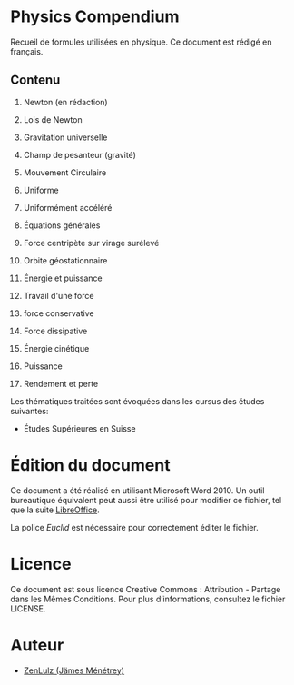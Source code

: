 # Physics Compendium

Recueil de formules utilisées en physique. Ce document est rédigé en français.

## Contenu

1. Newton (en rédaction)
 1. Lois de Newton
 2. Gravitation universelle
 3. Champ de pesanteur (gravité)
 
2. Mouvement Circulaire
 1. Uniforme
 2. Uniformément accéléré
 3. Équations générales
 4. Force centripète sur virage surélevé
 
3. Orbite géostationnaire
 
4. Énergie et puissance
 1. Travail d'une force
 2. force conservative
 3. Force dissipative
 4. Énergie cinétique
 5. Puissance
 6. Rendement et perte

Les thématiques traitées sont évoquées dans les cursus des études suivantes:
- Études Supérieures en Suisse

# Édition du document

Ce document a été réalisé en utilisant Microsoft Word 2010. Un outil bureautique équivalent peut aussi être utilisé pour modifier ce fichier, tel que la suite [LibreOffice](https://www.libreoffice.org).

La police *Euclid* est nécessaire pour correctement éditer le fichier.

# Licence

Ce document est sous licence Creative Commons : Attribution - Partage dans les Mêmes Conditions.
Pour plus d’informations, consultez le fichier LICENSE.

# Auteur

- [ZenLulz (Jämes Ménétrey)](https://github.com/ZenLulz)